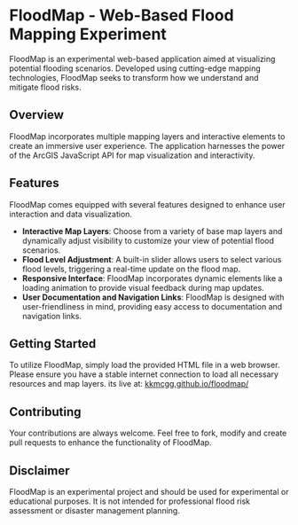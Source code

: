 # FloodMap - Web-Based Flood Mapping Experiment

FloodMap is an experimental web-based application aimed at visualizing potential flooding scenarios. Developed using cutting-edge mapping technologies, FloodMap seeks to transform how we understand and mitigate flood risks.

## Overview

FloodMap incorporates multiple mapping layers and interactive elements to create an immersive user experience. The application harnesses the power of the ArcGIS JavaScript API for map visualization and interactivity.

## Features

FloodMap comes equipped with several features designed to enhance user interaction and data visualization. 

- **Interactive Map Layers**: Choose from a variety of base map layers and dynamically adjust visibility to customize your view of potential flood scenarios.
- **Flood Level Adjustment**: A built-in slider allows users to select various flood levels, triggering a real-time update on the flood map.
- **Responsive Interface**: FloodMap incorporates dynamic elements like a loading animation to provide visual feedback during map updates.
- **User Documentation and Navigation Links**: FloodMap is designed with user-friendliness in mind, providing easy access to documentation and navigation links.

## Getting Started

To utilize FloodMap, simply load the provided HTML file in a web browser. Please ensure you have a stable internet connection to load all necessary resources and map layers.
its live at: [kkmcgg.github.io/floodmap/](kkmcgg.github.io/floodmap/)

## Contributing

Your contributions are always welcome. Feel free to fork, modify and create pull requests to enhance the functionality of FloodMap.

## Disclaimer

FloodMap is an experimental project and should be used for experimental or educational purposes. It is not intended for professional flood risk assessment or disaster management planning.
